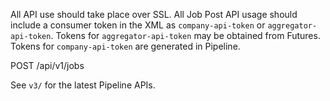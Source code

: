 All API use should take place over SSL. All Job Post API usage should include a consumer token in the XML as `company-api-token` or `aggregator-api-token`. Tokens for `aggregator-api-token` may be obtained from Futures. Tokens for `company-api-token` are generated in Pipeline.

POST /api/v1/jobs

See `v3/` for the latest Pipeline APIs.
